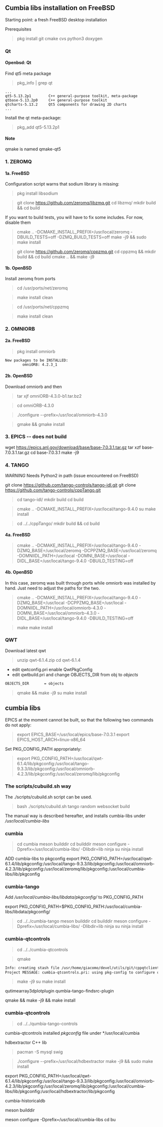 ## Cumbia libs installation on FreeBSD

Starting point: a fresh FreeBSD desktop installation

Prerequisites

> pkg install git cmake cvs python3 doxygen

### Qt

#### Openbsd: Qt

Find qt5 meta package

> pkg_info | grep qt

```
...
qt5-5.13.2p1        C++ general-purpose toolkit, meta-package
qtbase-5.13.2p0     C++ general-purpose toolkit
qtcharts-5.13.2     Qt5 components for drawing 2D charts
...
```

Install the qt meta-package:

> pkg_add qt5-5.13.2p1  

#### Note
qmake is named qmake-qt5


### 1. ZEROMQ

#### 1a. FreeBSD

Configuration script warns that sodium library is missing:

> pkg install libsodium

> git clone https://github.com/zeromq/libzmq.git
> cd libzmq/
> mkdir build && cd build

If you want to build tests, you will have to fix some includes. For now, disable them

> cmake .. -DCMAKE_INSTALL_PREFIX=/usr/local/zeromq -DBUILD_TESTS=off -DZMQ_BUILD_TESTS=off
> make -j9 && sudo make install

> git clone https://github.com/zeromq/cppzmq.git
> cd cppzmq && mkdir build && cd build
cmake .. && make -j9

#### 1b. OpenBSD

Install zeromq from ports

> cd /usr/ports/net/zeromq

> make install clean

> cd /usr/ports/net/cppzmq

> make install clean

### 2. OMNIORB

#### 2a. FreeBSD

> pkg install omniorb

```bash
New packages to be INSTALLED:
        omniORB: 4.2.3_1

```

#### 2b. OpenBSD

Download omniorb and then

> tar xjf omniORB-4.3.0-b1.tar.bz2

> cd omniORB-4.3.0

> ./configure --prefix=/usr/local/omniorb-4.3.0

> gmake && gmake install



### 3. EPICS -- does not build
wget https://epics.anl.gov/download/base/base-7.0.3.1.tar.gz
tar xzf  base-7.0.3.1.tar.gz 
cd  base-7.0.3.1
make -j9


### 4. TANGO
*WARNING* Needs Python2 in path  (issue encountered on FreeBSD)

git clone https://github.com/tango-controls/tango-idl.git
git clone https://github.com/tango-controls/cppTango.git

> cd tango-idl/
> mkdir build
> cd build

> cmake .. -DCMAKE_INSTALL_PREFIX=/usr/local/tango-9.4.0
> su
> make install

> cd ../../cppTango/
> mkdir build && cd build


#### 4a. FreeBSD

> cmake .. -DCMAKE_INSTALL_PREFIX=/usr/local/tango-9.4.0 -DZMQ_BASE=/usr/local/zeromq -DCPPZMQ_BASE=/usr/local/zeromq  -DOMNIIDL_PATH=/usr/local -DOMNI_BASE=/usr/local -DIDL_BASE=/usr/local/tango-9.4.0  -DBUILD_TESTING=off

#### 4b. OpenBSD

In this case, zeromq was built through ports while omniorb was installed by hand. Just need to adjust the paths for the 
two.

> cmake .. -DCMAKE_INSTALL_PREFIX=/usr/local/tango-9.4.0 -DZMQ_BASE=/usr/local -DCPPZMQ_BASE=/usr/local -DOMNIIDL_PATH=/usr/local/omniorb-4.3.0 -DOMNI_BASE=/usr/local/omniorb-4.3.0 -DIDL_BASE=/usr/local/tango-9.4.0  -DBUILD_TESTING=off

> make
> make install

### QWT

Download latest qwt

> unzip qwt-6.1.4.zip
> cd qwt-6.1.4

- edit qwtconfig.pri enable QwtPkgConfig
- edit qwtbuild.pri and change OBJECTS_DIR from obj to *objects*

```bash
OBJECTS_DIR       = objects

```

> qmake && make -j9
> su
> make install

## cumbia libs

EPICS at the moment cannot be built, so that the following two commands do not apply:

> export EPICS_BASE=/usr/local/epics/base-7.0.3.1
> export EPICS_HOST_ARCH=linux-x86_64

Set PKG_CONFIG_PATH appropriately:

> export PKG_CONFIG_PATH=/usr/local/qwt-6.1.4/lib/pkgconfig:/usr/local/tango-9.3.3/lib/pkgconfig:/usr/local/omniorb-4.2.3/lib/pkgconfig:/usr/local/zeromq/lib/pkgconfig

### The scripts/cubuild.sh way

The ./scripts/cubuild.sh script can be used. 

> bash ./scripts/cubuild.sh tango random websocket build

The manual way is described hereafter, and installs cumbia-libs under */usr/local/cumbia-libs*

### cumbia

> cd cumbia
> meson builddir
> cd builddir
> meson configure -Dprefix=/usr/local/cumbia-libs/ -Dlibdir=lib
> ninja
> su 
> ninja install

ADD cumbia-libs to pkgconfig
export PKG_CONFIG_PATH=/usr/local/qwt-6.1.4/lib/pkgconfig:/usr/local/tango-9.3.3/lib/pkgconfig:/usr/local/omniorb-4.2.3/lib/pkgconfig:/usr/local/zeromq/lib/pkgconfig:/usr/local/cumbia-libs/lib/pkgconfig

### cumbia-tango

Add */usr/local/cumbia-libs/libdata/pkgconfig/* to PKG_CONFIG_PATH

export PKG_CONFIG_PATH=$PKG_CONFIG_PATH:/usr/local/cumbia-libs/libdata/pkgconfig/

> cd ../../cumbia-tango
> meson builddir
> cd builddir
> meson configure -Dprefix=/usr/local/cumbia-libs/ -Dlibdir=lib
> ninja
> su 
> ninja install

### cumbia-qtcontrols

> cd ../../cumbia-qtcontrols

> qmake
```bash
Info: creating stash file /usr/home/giacomo/devel/utils/git/cppqtclients/cumbia-libs/cumbia-qtcontrols/.qmake.stash
Project MESSAGE: cumbia-qtcontrols.pri: using pkg-config to configure qwt includes and libraries (Qt5Qwt6)
```

> make -j9
> su
> make install


qutimearray3dplotplugin
qumbia-tango-findsrc-plugin

qmake && make -j9 && make install


### cumbia-qtcontrols

> cd ../../qumbia-tango-controls

cumbia-qtcontrols installed *pkgconfig* file under */usr/local/cumbia

hdbextractor C++ lib

> pacman -S mysql swig

> ./configure --prefix=/usr/local/hdbextractor
make -j9 && sudo make install

 export PKG_CONFIG_PATH=/usr/local/qwt-6.1.4/lib/pkgconfig:/usr/local/tango-9.3.3/lib/pkgconfig:/usr/local/omniorb-4.2.3/lib/pkgconfig:/usr/local/zeromq/lib/pkgconfig:/usr/local/cumbia-libs/lib/pkgconfig:/usr/local/hdbextractor/lib/pkgconfig



cumbia-historicaldb

meson  builddir

meson configure -Dprefix=/usr/local/cumbia-libs
cd bu
